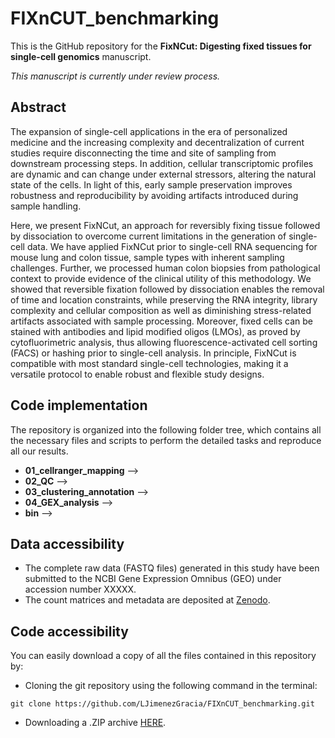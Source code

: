 # FIXnCUT_benchmarking

This is the GitHub repository for the **FixNCut: Digesting fixed tissues for single-cell genomics** manuscript.

*This manuscript is currently under review process.*


## Abstract

The expansion of single-cell applications in the era of personalized medicine and the increasing complexity and decentralization of current studies require disconnecting the time and site of sampling from downstream processing steps. In addition, cellular transcriptomic profiles are dynamic and can change under external stressors, altering the natural state of the cells. In light of this, early sample preservation improves robustness and reproducibility by avoiding artifacts introduced during sample handling. 

Here, we present FixNCut, an approach for reversibly fixing tissue followed by dissociation to overcome current limitations in the generation of single-cell data. We have applied FixNCut prior to single-cell RNA sequencing for mouse lung and colon tissue, sample types with inherent sampling challenges. Further, we processed human colon biopsies from pathological context to provide evidence of the clinical utility of this methodology. We showed that reversible fixation followed by dissociation enables the removal of time and location constraints, while preserving the RNA integrity, library complexity and cellular composition as well as diminishing stress-related artifacts associated with sample processing. Moreover, fixed cells can be stained with antibodies and lipid modified oligos (LMOs), as proved by cytofluorimetric analysis, thus allowing fluorescence-activated cell sorting (FACS) or hashing prior to single-cell analysis. In principle, FixNCut is compatible with most standard single-cell technologies, making it a versatile protocol to enable robust and flexible study designs.


## Code implementation

The repository is organized into the following folder tree, which contains all the necessary files and scripts to perform the detailed tasks and reproduce all our results.

* **01_cellranger_mapping** -->
* **02_QC** -->
* **03_clustering_annotation** -->
* **04_GEX_analysis** -->
* **bin** -->


## Data accessibility

* The complete raw data (FASTQ files) generated in this study have been submitted to the NCBI Gene Expression Omnibus (GEO) under accession number XXXXX.
* The count matrices and metadata are deposited at [Zenodo](). 


## Code accessibility

You can easily download a copy of all the files contained in this repository by:

* Cloning the git repository using the following command in the terminal:

`git clone https://github.com/LJimenezGracia/FIXnCUT_benchmarking.git`

* Downloading a .ZIP archive [HERE](https://github.com/LJimenezGracia/FIXnCUT_benchmarking/archive/refs/heads/main.zip).
